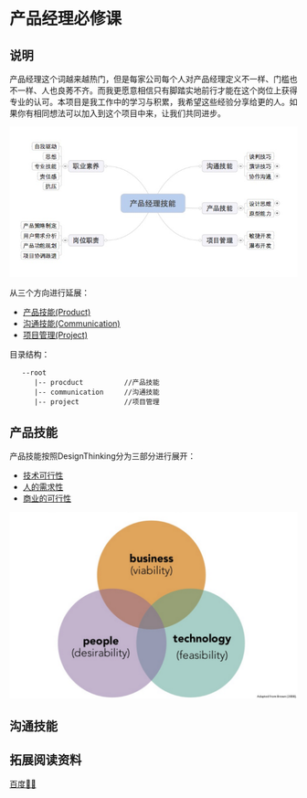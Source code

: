 # 产品经理必修课
## 说明
产品经理这个词越来越热门，但是每家公司每个人对产品经理定义不一样、门槛也不一样、人也良莠不齐。而我更愿意相信只有脚踏实地前行才能在这个岗位上获得专业的认可。本项目是我工作中的学习与积累，我希望这些经验分享给更的人。如果你有相同想法可以加入到这个项目中来，让我们共同进步。


![image](./img/mindmap.png)

从三个方向进行延展：

  * [产品技能(Product)](./product/)
  * [沟通技能(Communication)](./communication/)
  * [项目管理(Project)](./project/)
  
目录结构：

```
   --root
      |-- procduct          //产品技能
      |-- communication     //沟通技能
      |-- project           //项目管理

```

## 产品技能

产品技能按照DesignThinking分为三部分进行展开：

  * [技术可行性](./product/technology/)
  * [人的需求性](./product/people/)
  * [商业的可行性](./product/business/)

![image](./img/DesignThiking.png)


## 沟通技能

##


## 拓展阅读资料
[百度云̵](http://pan.baidu.com/s/1qWsWnj2)